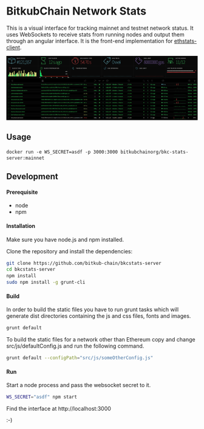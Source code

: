 BitkubChain Network Stats
===============================================

This is a visual interface for tracking mainnet and testnet network status. It uses WebSockets to receive stats from running nodes and output them through an angular interface. It is the front-end implementation for [ethstats-client](https://github.com/goerli/ethstats-client).


![Screenshot](src/images/screenshot.png "Screenshot")


## Usage
```
docker run -e WS_SECRET=asdf -p 3000:3000 bitkubchainorg/bkc-stats-server:mainnet
```

## Development
#### Prerequisite
* node
* npm

#### Installation
Make sure you have node.js and npm installed.

Clone the repository and install the dependencies:

```bash
git clone https://github.com/bitkub-chain/bkcstats-server
cd bkcstats-server
npm install
sudo npm install -g grunt-cli
```

#### Build
In order to build the static files you have to run grunt tasks which will generate dist directories containing the js and css files, fonts and images.

```bash
grunt default
```

To build the static files for a network other than Ethereum copy and change src/js/defaultConfig.js and run the following command.

```bash
grunt default --configPath="src/js/someOtherConfig.js"
```

#### Run
Start a node process and pass the websocket secret to it.

```bash
WS_SECRET="asdf" npm start
```
Find the interface at http://localhost:3000

:-)
